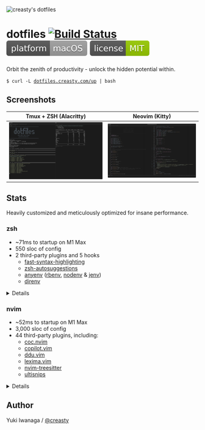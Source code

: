 ![creasty's dotfiles](https://user-images.githubusercontent.com/1695538/117818019-254abb00-b2a3-11eb-8676-5cd1415ce2b5.png)

dotfiles [![Build Status](https://github.com/creasty/dotfiles/actions/workflows/provisioning.yml/badge.svg)](https://github.com/creasty/dotfiles/actions/workflows/provisioning.yml) ![macOS](./docs/images/badges/platform.svg) [![License](./docs/images/badges/license.svg)](./LICENSE.txt)
========

Orbit the zenith of productivity - unlock the hidden potential within.

<pre><code>$ curl -L <a href="https://dotfiles.creasty.com/up">dotfiles.creasty.com/up</a> | bash</code></pre>

Screenshots
-----------

| Tmux + ZSH (Alacritty) | Neovim (Kitty) |
|---|---|
| ![](./docs/images/screenshots/tmux.png) | ![](./docs/images/screenshots/neovim.png) |

Stats
-----

Heavily customized and meticulously optimized for insane performance.

### zsh

- ~71ms to startup on M1 Max
- 550 sloc of config
- 2 third-party plugins and 5 hooks
  - [fast-syntax-highlighting](https://github.com/zdharma-continuum/fast-syntax-highlighting)
  - [zsh-autosuggestions](https://github.com/zsh-users/zsh-autosuggestions)
  - [anyenv](https://github.com/anyenv/anyenv) ([rbenv](https://github.com/rbenv/rbenv), [nodenv](https://github.com/nodenv/nodenv) & [jenv](https://github.com/jenv/jenv))
  - [direnv](https://github.com/direnv/direnv)

<details>

```sh-session
$ hyperfine --warmup 3 --prepare 'sleep 0.1' 'zsh -i -c exit'
$ cloc --exclude-dir=plugins shell/zsh
$ ls shell/zsh/plugins | wc -l
```

Profiling:

```sh-session
$ ZSH_PROF_ENABLED=1 zsh -i -c exit
```

</details>

### nvim

- ~52ms to startup on M1 Max
- 3,000 sloc of config
- 44 third-party plugins, including:
  - [coc.nvim](https://github.com/neoclide/coc.nvim)
  - [copilot.vim](https://github.com/github/copilot.vim)
  - [ddu.vim](https://github.com/Shougo/ddu.vim)
  - [lexima.vim](https://github.com/cohama/lexima.vim)
  - [nvim-treesitter](https://github.com/nvim-treesitter/nvim-treesitter)
  - [ultisnips](https://github.com/SirVer/ultisnips)

<details>

```sh-session
$ hyperfine --warmup 3 --prepare 'sleep 0.1' 'nvim --headless -c quit'
$ cloc --exclude-dir=dein,template nvim
$ rg '^\[\[plugins' nvim/dein/*.toml | wc -l
```

Profiling:

```sh-session
$ nvim --headless --startuptime /dev/stdout -c quit
```

</details>

Author
------

Yuki Iwanaga / [@creasty](https://github.com/creasty)
